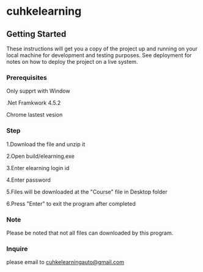 # cuhkelearning

## Getting Started

These instructions will get you a copy of the project up and running on your local machine for development and testing purposes. See deployment for notes on how to deploy the project on a live system.

### Prerequisites

Only supprt with Window

.Net Framkwork 4.5.2

Chrome lastest vesion

### Step

1.Download the file and unzip it

2.Open build/elearning.exe

3.Enter elearning login id

4.Enter password

5.Files will be downloaded at the "Course" file in Desktop folder

6.Press "Enter" to exit the program after completed

### Note

Please be noted that not all files can downloaded by this program.

### Inquire
please email to cuhkelearningauto@gmail.com

